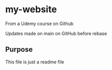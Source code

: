 # my-website
From a Udemy course on Github

Updates made on main on GitHub before rebase

## Purpose

This file is just a readme file

